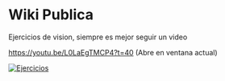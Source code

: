 # Wiki Publica
Ejercicios de vision, siempre es mejor seguir un video 

https://youtu.be/L0LaEgTMCP4?t=40
(Abre en ventana actual)

[![Ejercicios](https://img.youtube.com/vi/L0LaEgTMCP4/sddefault.jpg)](https://youtu.be/L0LaEgTMCP4?t=40)







